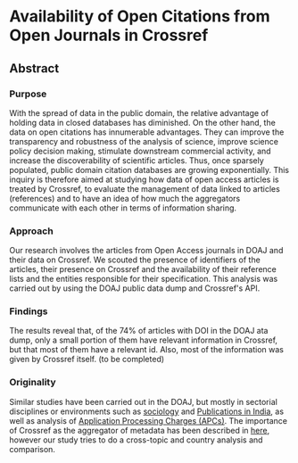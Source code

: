 # Availability of Open Citations from Open Journals in Crossref
## Abstract
### Purpose
With the spread of data in the public domain, the relative advantage of holding data in closed databases has diminished. On the other hand, the data on open citations has innumerable advantages. They can improve the transparency and robustness of the analysis of science, improve science policy decision making, stimulate downstream commercial activity, and increase the discoverability of scientific articles. Thus, once sparsely populated, public domain citation databases are growing exponentially. This inquiry is therefore aimed at studying how data of open access articles is treated by Crossref, to evaluate the management of data linked to articles (references) and to have an idea of ​​how much the aggregators communicate with each other in terms of information sharing. 
### Approach
Our research involves the articles from Open Access journals in DOAJ and their data on Crossref. We scouted the presence of identifiers of the articles, their presence on Crossref and the availability of their reference lists and the entities responsible for their specification. This analysis was carried out by using the DOAJ public data dump and Crossref's API.
### Findings
The results reveal that, of the 74% of articles with DOI in the DOAJ ata dump, only a small portion of them have relevant information in Crossref, but that most of them have a relevant id. Also, most of the information was given by Crossref itself. (to be completed)
### Originality
Similar studies have been carried out in the DOAJ, but mostly in sectorial disciplines or environments such as [sociology](https://www.doi.org/10.26761/IJRLS.7.2.2021.1410) and [Publications in India](https://www.doi.org/10.17821/srels/2021/v58i3/152952), as well as analysis of [Application Processing Charges (APCs)](https://doi.org/10.1177%2F0165551519837183). The importance of Crossref as the aggregator of metadata has been described in [here](https://doi.org/10.1162/qss_a_00022), however our study tries to do a cross-topic and country analysis and comparison.